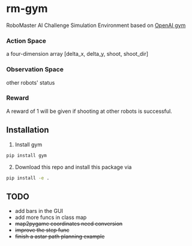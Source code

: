 # rm-gym

RoboMaster AI Challenge Simulation Environment based on [OpenAI gym](https://github.com/openai/gym)

### Action Space

a four-dimension array [delta_x, delta_y, shoot, shoot_dir]

### Observation Space

other robots' status

### Reward

A reward of 1 will be given if shooting at other robots is successful.

## Installation

1. Install gym

```bash
pip install gym
```

2. Download this repo and install this package via

```bash
pip install -e .
```

## TODO

- add bars in the GUI
- add more funcs in class map
- ~~map2pygame coordinates need conversion~~ 
- ~~improve the step func~~
- ~~finish a astar path planning example~~
